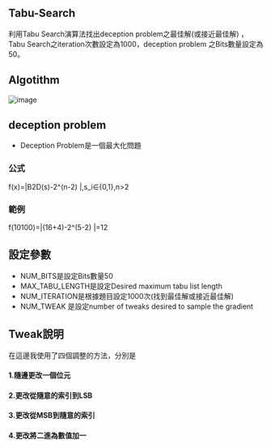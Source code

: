 
## Tabu-Search
利用Tabu Search演算法找出deception problem之最佳解(或接近最佳解) ，Tabu Search之iteration次數設定為1000，deception problem 之Bits數量設定為50。

## Algotithm 
![image](https://github.com/kailee0422/Tabu-Search/assets/71311828/93ae900a-94cf-425f-8854-708aab050365)


## deception problem 
- Deception Problem是一個最大化問題
### 公式
f(x)=|B2D(s)-2^(n-2) |,s_i∈{0,1},n>2

### 範例
f(10100)=|(16+4)-2^(5-2) |=12

## 設定參數 
- NUM_BITS是設定Bits數量50
- MAX_TABU_LENGTH是設定Desired maximum tabu list length
- NUM_ITERATION是根據題目設定1000次(找到最佳解或接近最佳解) 
- NUM_TWEAK 是設定number of tweaks desired to sample the gradient

## Tweak說明 
在這邊我使用了四個調整的方法，分別是 
#### 1.隨邊更改一個位元

#### 2.更改從隨意的索引到LSB

#### 3.更改從MSB到隨意的索引

#### 4.更改將二進為數值加一
